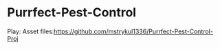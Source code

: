 # Purrfect-Pest-Control
Play:
Asset files:https://github.com/mstrykul1336/Purrfect-Pest-Control-Proj
